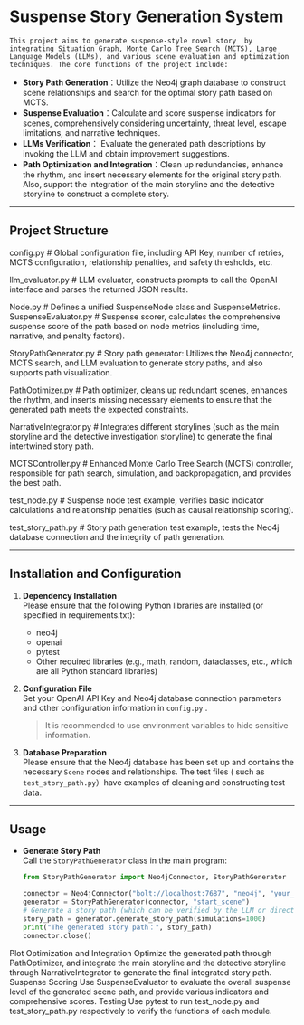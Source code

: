# Suspense Story Generation System

    This project aims to generate suspense-style novel story  by integrating Situation Graph, Monte Carlo Tree Search (MCTS), Large Language Models (LLMs), and various scene evaluation and optimization techniques. The core functions of the project include:


- **Story Path Generation**：Utilize the Neo4j graph database to construct scene relationships and search for the optimal story path based on        MCTS.
- **Suspense Evaluation**：Calculate and score suspense indicators for scenes, comprehensively considering uncertainty, threat level, escape limitations, and narrative techniques.
- **LLMs Verification**： Evaluate the generated path descriptions by invoking the LLM and obtain improvement suggestions.
- **Path Optimization and Integration**：Clean up redundancies, enhance the rhythm, and insert necessary elements for the original story path. Also, support the integration of the main storyline and the detective storyline to construct a complete story.

---

## Project Structure
config.py # Global configuration file, including API Key, number of retries, MCTS configuration, relationship penalties, and safety thresholds, etc.

llm_evaluator.py # LLM evaluator, constructs prompts to call the OpenAI interface and parses the returned JSON results.

Node.py # Defines a unified SuspenseNode class and SuspenseMetrics.
SuspenseEvaluator.py # Suspense scorer, calculates the comprehensive suspense score of the path based on node metrics (including time, narrative, and penalty factors).

StoryPathGenerator.py # Story path generator: Utilizes the Neo4j connector, MCTS search, and LLM evaluation to generate story paths, and also supports path visualization.

PathOptimizer.py # Path optimizer, cleans up redundant scenes, enhances the rhythm, and inserts missing necessary elements to ensure that the generated path meets the expected constraints.

NarrativeIntegrator.py # Integrates different storylines (such as the main storyline and the detective investigation storyline) to generate the final intertwined story path.

MCTSController.py # Enhanced Monte Carlo Tree Search (MCTS) controller, responsible for path search, simulation, and backpropagation, and provides the best path.

test_node.py # Suspense node test example, verifies basic indicator calculations and relationship penalties (such as causal relationship scoring).

test_story_path.py # Story path generation test example, tests the Neo4j database connection and the integrity of path generation.

---

## Installation and Configuration

1. **Dependency Installation**  
   Please ensure that the following Python libraries are installed (or specified in requirements.txt):
   - neo4j
   - openai
   - pytest
   - Other required libraries (e.g., math, random, dataclasses, etc., which are all Python standard libraries)

2. **Configuration File**  
   Set your OpenAI API Key and Neo4j database connection parameters and other configuration information in  `config.py` . 
   > It is recommended to use environment variables to hide sensitive information.

3. **Database Preparation**  
   Please ensure that the Neo4j database has been set up and contains the necessary  `Scene` nodes and relationships. The test files ( such as `test_story_path.py`）have examples of cleaning and constructing test data.

---

## Usage

- **Generate Story Path**  
  Call the `StoryPathGenerator` class in the main program:
  ```python
  from StoryPathGenerator import Neo4jConnector, StoryPathGenerator
  
  connector = Neo4jConnector("bolt://localhost:7687", "neo4j", "your_password")
  generator = StoryPathGenerator(connector, "start_scene")
  # Generate a story path (which can be verified by the LLM or directly return a list of scene IDs)
  story_path = generator.generate_story_path(simulations=1000)
  print("The generated story path：", story_path)
  connector.close()

Plot Optimization and Integration
Optimize the generated path through PathOptimizer, and integrate the main storyline and the detective storyline through NarrativeIntegrator to generate the final integrated story path.
Suspense Scoring
Use SuspenseEvaluator to evaluate the overall suspense level of the generated scene path, and provide various indicators and comprehensive scores.
Testing
Use pytest to run test_node.py and test_story_path.py respectively to verify the functions of each module.